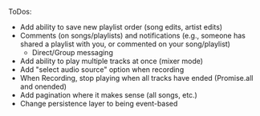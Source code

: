 ToDos:

- Add ability to save new playlist order (song edits, artist edits)
- Comments (on songs/playlists) and notifications (e.g., someone has shared a playlist with you, or commented on your song/playlist)
    - Direct/Group messaging
- Add ability to play multiple tracks at once (mixer mode)
- Add "select audio source" option when recording
- When Recording, stop playing when all tracks have ended (Promise.all and onended)
- Add pagination where it makes sense (all songs, etc.)
- Change persistence layer to being event-based